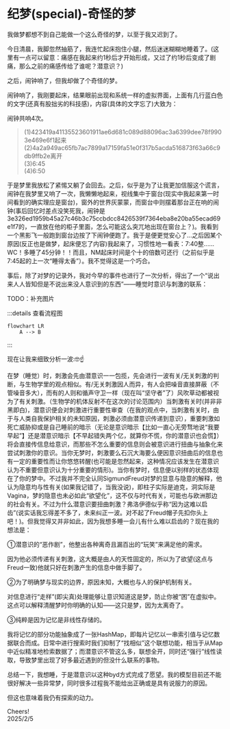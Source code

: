 # 纪梦(special)-奇怪的梦
<p class='ins'>我做梦都想不到自己能做一个这么奇怪的梦，以至于我又迟到了。</p>
<p class='ins'>今日清晨，我脚忽然抽筋了，我连忙起床抱住小腿，然后迷迷糊糊地睡着了。(这里有一点可以留意：痛感在我起来约1秒后才开始形成，又过了约1秒后变成了剧痛，那么之前的痛感传给了谁呢？潜意识？)</p>
<p class='ins'>之后，闹钟响了，但我却做了个奇怪的梦。</p>
<p class='ins'>闹钟响了，我刚要起床，结果眼前出现和系统一样的虚拟界面，上面有几行蓝白色的文字(还真有股拙劣的科技感)，内容(具体的文字忘了)大致为：</p>
闹钟共响4次。<br>

> (1)<span fallback='人名' class='encrypt'>423419a41135523601911ae6d681c089d88096ac3a6399dee78f9903e469e6f1</span>起来<br>
> (2)<span fallback='人名' class='encrypt'>4a2a949ac65fb7ac7899a17159fa51e0f317b5acda516873f63a66c9db9ffb2e</span>离开<br>
> (3)6:45<br>
> (4)6:50<br>

<p class='ins'>于是梦里我放松了紧惕又躺了会回去。之后，似乎是为了让我更加信服这个谎言，闹钟在我梦里又响了一次，我懒懒地起来，视线集中于窗台(现实中我起来第一时间看到的确实理应是窗台)，窗外的世界灰蒙蒙，而窗台中则摆着那台正在响的闹钟(事后回忆时差点没笑死我，闹钟是<span class='encrypt'>3e326ed1959b45a27c46b3c75ccbdcc8426539f7364eba8e20ba55ecad69e1f7</span>的，一直放在他的柜子里面，怎么可能这么突兀地出现在窗台上？)。我看到一个黑影飞一般跑到窗台边按了下闹钟便跑了。我于是便更觉安心了…之后因某个原因(反正也是做梦，起床便忘了内容)我起来了，习惯性地一看表：7:40整...…WC！多睡了45分钟！！而且，NM起床时间是个十的倍数可还行（之前似乎是7:45起的上一次“睡得太香”）。我不觉得这是一个巧合。
</p>
<p class='ins'>事后，除了对梦的记录外，我对今早的事件也进行了一次分析，得出了一个“说出来人人皆知但是不说出来没人意识到的东西”——睡觉时意识与刺激的联系：</p>

TODO：补充图片

:::details 查看流程图
```mermaid
flowchart LR
	A --> B
```
:::

<p class='ins'>现在让我来细致分析一波:🤓☝️</p>
<p class='ins'>在梦（睡觉）时，刺激会先由潜意识一一包揽，先会进行一波有关/无关刺激的判断，与生物学里的观点相似。有/无关刺激因人而异，有人会把噪音直接屏蔽<span class='ps'>（不管噪音多大）</span>，而有的人则和循声守卫一样<span class='ps'>（现在叫“坚守者”了）</span>风吹草动都被视为了有关刺激。<span class='ps'>（生物学的机体反射不在这次的讨论范围内）</span>当刺激有关时<span class='ps'>(并非非黑即白)</span>，潜意识便会对刺激进行重要性审查<span class='ps'>（在我的观点中，当刺激有关时，由于与人类自我保护相关的未知原因，刺激必须由潜意识传递到意识）</span>，重要刺激如死亡威胁抑或是自己睡前的暗示<span class='ps'>（无论是意识暗示【比如一直心无旁骛地说“我要早起”】还是潜意识暗示【不早起错失两个亿，就算你不慌，你的潜意识也会慌】）</span>将会直接传信息给意识，而那些不怎么重要的信息则会被意识进行扭曲与抽象化来尝试刺激你的意识。当你无梦时，刺激要么石沉大海要么便因意识扭曲后的信息也有一定的重要性而让你悠悠转醒(也可能是忽然起来，这种情况应该发生在潜意识认为不重要但意识认为十分重要的情形)。当你有梦时，信息便以别样的状态体现在了你的梦中。不过我并不完全认同SigmundFreud对梦的显意与隐意的解释，他认为隐意均与性有关(如果我记错了，当我没说)，即柱子实际是迪克，洞实际是Vagina，梦的隐意也未必如此“欲望化”，这不仅与时代有关，可能也与欧洲那边的社会有关。不过为什么潜意识要扭曲刺激？弗洛伊德似乎称“因为这难以启齿”<span class='ps'>(说实话我忘得差不多了，未来纠正一波。对不起了Freud帽子先扣你头上吧！)</span>。但我觉得又并非如此，因为我想多睡一会儿有什么难以启齿的？现在我的想法是：</p>

①潜意识的“恶作剧”，他整出各种离奇且漏百出的“玩笑”来满足他的需求。
<p>因为他必须传递有关刺激，这大概是由人的天性固定的，所以为了欲望(这点与Freud一致)他就只好在刺激产生的信息中做手脚了。</p>
②为了明确梦与现实的边界，原因未知，大概也与人的保护机制有关。
<p class='ins'>对信息进行“走样”(即尖真)处理能够让意识知道这是梦，防止你被“困”在虚拟中。这点可以解释清醒梦时你明确的认知——这只是梦，因为太离奇了。</p>
③纯粹是因为记忆是非线性存储的。
<p class='ins'>我将记忆的部分功能抽象成了一张HashMap，即每片记忆以一串索引值与记忆数据联合而成。日常中进行搜索时我们抑制了“找相似”这个联想功能，相当于从Map中近似精准地检索数据了；而潜意识不管这么多，联想全开，同时还“强行”线性读取，导致梦里出现了好多最近遇到的但没什么联系的事物。</p>
<p class='ins'>总结一下，我想睡，于是潜意识以这种byd方式完成了愿望。我的模型目前还不能很好解决一些异常梦，同时很多过程我不能给出正确或是具有说服力的原因。</p>
<p class='ins'>但这也意味着我仍有探索的动力。</p>
<p class='leave'>Cheers!<br>2025/2/5</p>
